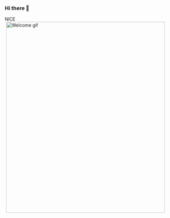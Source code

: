### Hi there 👋
NICE
<img src="[https://tenor.com/es/ver/welcome-gif-25476242](https://tenor.com/es/ver/welcome-gif-25476242)" alt="Welcome gif" align="right" width="500" height="600" >
<!--
**JorgeKGIT/JorgeKGIT** is a ✨ _special_ ✨ repository because its `README.md` (this file) appears on your GitHub profile.

Here are some ideas to get you started:

- 🔭 I’m currently working on ...
- 🌱 I’m currently learning ...
- 👯 I’m looking to collaborate on ...
- 🤔 I’m looking for help with ...
- 💬 Ask me about ...
- 📫 How to reach me: ...
- 😄 Pronouns: ...
- ⚡ Fun fact: ...
-->
